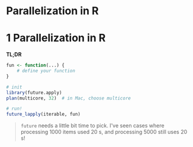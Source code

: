 # Parallelization in R


# 1 Parallelization in R

**TL;DR**

```R
fun <- function(...) {
    # define your function
}

# init
library(future.apply)
plan(multicore, 32)  # in Mac, choose multicore

# run!
future_lapply(iterable, fun)
```

> `future` needs a little bit time to pick. I've seen cases where processing 1000 items used 20 s, and processing 5000 still uses 20 s!


